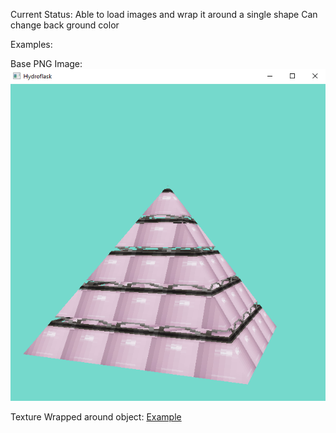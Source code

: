 Current Status:
  Able to load images and wrap it around a single shape
  Can change back ground color
 
 Examples:
 
 Base PNG Image:
![alt text](https://github.com/phooten/imageGenerator/blob/master/references/Example.PNG?raw=true)

Texture Wrapped around object:
[Example](https://github.com/phooten/imageGenerator/blob/master/references/WaterBottle.PNG?raw=true)

